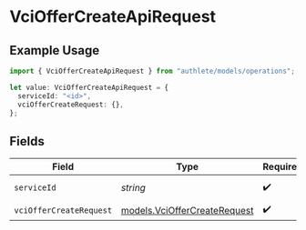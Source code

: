 # VciOfferCreateApiRequest

## Example Usage

```typescript
import { VciOfferCreateApiRequest } from "authlete/models/operations";

let value: VciOfferCreateApiRequest = {
  serviceId: "<id>",
  vciOfferCreateRequest: {},
};
```

## Fields

| Field                                                                 | Type                                                                  | Required                                                              | Description                                                           |
| --------------------------------------------------------------------- | --------------------------------------------------------------------- | --------------------------------------------------------------------- | --------------------------------------------------------------------- |
| `serviceId`                                                           | *string*                                                              | :heavy_check_mark:                                                    | A service ID.                                                         |
| `vciOfferCreateRequest`                                               | [models.VciOfferCreateRequest](../../models/vcioffercreaterequest.md) | :heavy_check_mark:                                                    | N/A                                                                   |